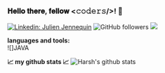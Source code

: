 ### 𝐇𝐞𝐥𝐥𝐨 𝐭𝐡𝐞𝐫𝐞, 𝐟𝐞𝐥𝐥𝐨𝐰 <𝚌𝚘𝚍𝚎𝚛𝚜/>! 👋
[![Linkedin: Julien Jennequin](https://img.shields.io/badge/-Julien_Jennequin-blue?style=flat-square&logo=Linkedin&logoColor=white&link=https://www.linkedin.com/in/julien-jennequin-3390871a1/)](https://www.linkedin.com/in/julien-jennequin-3390871a1/)
![GitHub followers](https://img.shields.io/github/followers/Alph420?label=Follow&style=social)
![](https://visitor-badge.glitch.me/badge?page_id=Alph420)

<!--
**Alph420/Alph420** is a ✨ _special_ ✨ repository because its `README.md` (this file) appears on your GitHub profile.

Here are some ideas to get you started:

- 🔭 I’m currently working on ...
- 🌱 I’m currently learning ...
- 👯 I’m looking to collaborate on ...
- 🤔 I’m looking for help with ...
- 💬 Ask me about ...
- 📫 How to reach me: ...
- 😄 Pronouns: ...
- ⚡ Fun fact: ...
-->


**languages and tools:**  
![]JAVA

**📈 my github stats 📈**
![Harsh's github stats](https://github-readme-stats.vercel.app/api?username=Alph420&hide=["issues"]&show_icons=true)
